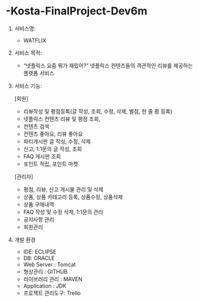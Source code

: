 # -Kosta-FinalProject-Dev6m
1. 서비스명: 
    - WATFLIX

2. 서비스 목적:
   - “넷플릭스 요즘 뭐가 재밌어?” 넷플릭스 컨텐츠들의 객관적인 리뷰를 제공하는 플랫폼 서비스
 
3. 서비스 기능:

    [회원]
    - 리뷰작성 및 평점등록(글 작성, 조회, 수정, 삭제, 별점, 한 줄 평 등록)
    - 넷플릭스 컨텐츠 리뷰 및 평점 조회, 
    - 컨텐츠 검색
    - 컨텐츠 좋아요, 리뷰 좋아요 
    - 파티게시판 글 작성, 수정, 삭제
    - 신고, 1:1문의 글 작성, 조회
    - FAQ 게시판 조회
    - 포인트 적립, 포인트 마켓
    
    [관리자]
    - 평점, 리뷰, 신고 게시물 관리 및 삭제 
    - 상품, 상품 카테고리 등록, 상품수정, 상품삭제
    - 상품 구매내역
    - FAQ 작성 및 수정 삭제, 1:1문의 관리 
    - 공지사항 관리 
    - 회원관리

4. 개발 환경
    - IDE: ECLIPSE
    - DB: ORACLE
    - Web Server : Tomcat
    - 형상관리 : GITHUB
    - 라이브러리 관리 : MAVEN
    - Application : JDK
    - 프로젝트 관리도구: Trello
  
